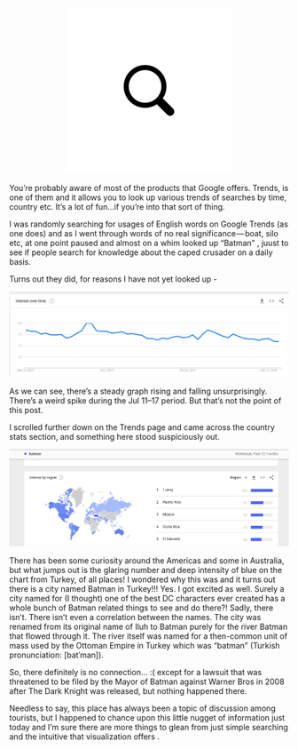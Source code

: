 <p align="center">
<img src="../img/glass_128.png"></p>

You’re probably aware of most of the products that Google offers. Trends, is one of them and it allows you to look up various trends of searches by time, country etc. It’s a lot of fun…if you’re into that sort of thing.

I was randomly searching for usages of English words on Google Trends (as one does) and as I went through words of no real significance — boat, silo etc, at one point paused and almost on a whim looked up “Batman” , juust to see if people search for knowledge about the caped crusader on a daily basis.

Turns out they did, for reasons I have not yet looked up -
<p align="center">
<img src="../img/ss-1-1.png"></p>

As we can see, there’s a steady graph rising and falling unsurprisingly. There’s a weird spike during the Jul 11–17 period. But that’s not the point of this post.

I scrolled further down on the Trends page and came across the country stats section, and something here stood suspiciously out.


<p align="center">
<img src="../img/ss-1-2.png"></p>

There has been some curiosity around the Americas and some in Australia, but what jumps out is the glaring number and deep intensity of blue on the chart from Turkey, of all places! I wondered why this was and it turns out there is a city named Batman in Turkey!!! Yes. I got excited as well. Surely a city named for (I thought) one of the best DC characters ever created has a whole bunch of Batman related things to see and do there?! Sadly, there isn’t. There isn’t even a correlation between the names. The city was renamed from its original name of Iluh to Batman purely for the river Batman that flowed through it. The river itself was named for a then-common unit of mass used by the Ottoman Empire in Turkey which was “batman” (Turkish pronunciation: [batˈman]).

So, there definitely is no connection… :( except for a lawsuit that was threatened to be filed by the Mayor of Batman against Warner Bros in 2008 after The Dark Knight was released, but nothing happened there.

Needless to say, this place has always been a topic of discussion among tourists, but I happened to chance upon this little nugget of information just today and I’m sure there are more things to glean from just simple searching and the intuitive that visualization offers .